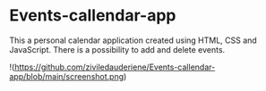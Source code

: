 # Events-callendar-app
This a personal calendar application created using HTML, CSS and JavaScript.
There is a possibility to add and delete events.

!(https://github.com/ziviledauderiene/Events-callendar-app/blob/main/screenshot.png)
